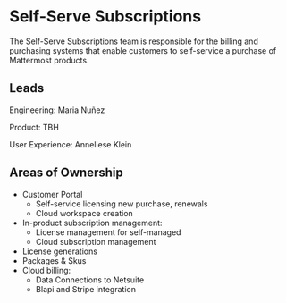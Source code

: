 # Self-Serve Subscriptions

The Self-Serve Subscriptions team is responsible for the billing and purchasing systems that enable customers to self-service a purchase of Mattermost products. 

## Leads

Engineering: Maria Nuñez

Product: TBH

User Experience:  Anneliese Klein

## Areas of Ownership
- Customer Portal
  - Self-service licensing new purchase, renewals 
  - Cloud workspace creation
- In-product subscription management:
  - License management for self-managed
  - Cloud subscription management
- License generations
- Packages & Skus   
- Cloud billing:
  - Data Connections to Netsuite
  - Blapi and Stripe integration

